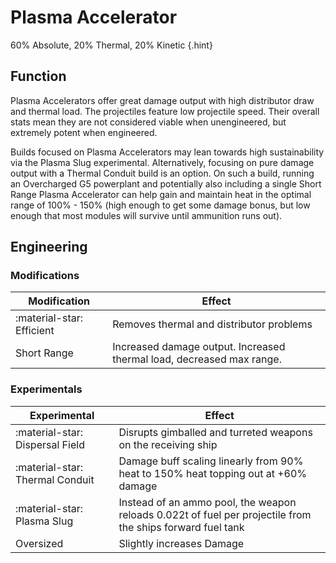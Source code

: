 # Plasma Accelerator

60% Absolute, 20% Thermal, 20% Kinetic
{.hint}

## Function

Plasma Accelerators offer great damage output with high distributor draw and thermal load. The projectiles feature low projectile speed. Their overall stats mean they are not considered viable when unengineered, but extremely potent when engineered.

Builds focused on Plasma Accelerators may lean towards high sustainability via the Plasma Slug experimental. Alternatively, focusing on pure damage output with a Thermal Conduit build is an option. On such a build, running an Overcharged G5 powerplant and potentially also including a single Short Range Plasma Accelerator can help gain and maintain heat in the optimal range of 100% - 150% (high enough to get some damage bonus, but low enough that most modules will survive until ammunition runs out).

## Engineering
### Modifications

|Modification|Effect|
|-|-|
|:material-star: Efficient|Removes thermal and distributor problems|
|Short Range|Increased damage output. Increased thermal load, decreased max range.|

### Experimentals

|Experimental|Effect|
|-|-|
|:material-star: Dispersal Field|Disrupts gimballed and turreted weapons on the receiving ship|
|:material-star: Thermal Conduit|Damage buff scaling linearly from 90% heat to 150% heat topping out at +60% damage|
|:material-star: Plasma Slug|Instead of an ammo pool, the weapon reloads 0.022t of fuel per projectile from the ships forward fuel tank|
|Oversized|Slightly increases Damage|
